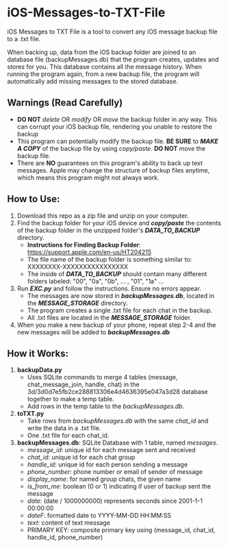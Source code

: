 # iOS-Messages-to-TXT-File
iOS Messages to TXT File is a tool to convert any iOS message backup file to a 
.txt file. 

When backing up, data from the iOS backup folder
are joined to an database file (backupMessages.db) that the 
program creates, updates and stores for you. 
This database contains all the message history. 
When running the program again, from a new backup file, the program will 
automatically add missing messages to the stored database.


## Warnings (Read Carefully)
* **DO NOT** *delete* OR *modify* OR *move* the backup folder in any way. This can corrupt your iOS backup file, rendering you unable to restore the backup
* This program can potentially modify the backup file. **BE SURE** to ***MAKE A COPY*** of the backup file by using *copy/paste*. **DO NOT** *move* the backup file.
* There are **NO** guarantees on this program's ability to back up text messages. Apple may change the structure of backup files anytime, which means this program might not always work.

## How to Use:
1. Download this repo as a zip file and unzip on your computer.
2. Find the backup folder for your iOS device and ***copy/paste*** the contents of the backup folder in the unzipped folder's ***DATA_TO_BACKUP*** directory.
   * **Instructions for Finding Backup Folder**: https://support.apple.com/en-us/HT204215
   * The file name of the backup folder is something similar to: XXXXXXXX-XXXXXXXXXXXXXXXX
   * The inside of ***DATA_TO_BACKUP*** should contain many different folders labeled: "00", "0a", "0b", ... , "01", "1a" ...
4. Run ***EXC.py*** and follow the instructions. Ensure no errors appear.
   * The messages are now stored in ***backupMessages.db***, located in the ***MESSAGE_STORAGE*** directory.
   * The program creates a single .txt file for each chat in the backup. 
   * All .txt files are located in the ***MESSAGE_STORAGE*** folder.
5. When you make a new backup of your phone, repeat step 2-4 and the new messages will be added to ***backupMessages.db***


## How it Works:
1. **backupData.py**
   * Uses SQLite commands to merge 4 tables (message, chat_message_join, handle, chat) in the 3d/3d0d7e5fb2ce288813306e4d4636395e047a3d28 database together to make a temp table.
   * Add rows in the temp table to the *backupMessages.db*.
2. **toTXT.py**
   * Take rows from *backupMessages.db* with the same *chat_id* and write the data in a .txt file. 
   * One .txt file for each chat_id.
3. **backupMessages.db**: SQLite Database with 1 table, named *messages*.
   * *message_id*: unique id for each message sent and received
   * *chat_id*: unique id for each chat group
   * *handle_id*: unique id for each person sending a message
   * *phone_number*: phone number or email of sender of message
   * *display_name*: for named group chats, the given name
   * *is_from_me*: boolean (0 or 1) indicating if user of backup sent the message
   * *date*: (date / 1000000000) represents seconds since 2001-1-1 00:00:00
   * *dateF*: formatted date to YYYY-MM-DD HH:MM:SS
   * *text*: content of text message
   * PRIMARY KEY: composite primary key using (message_id, chat_id, handle_id, phone_number)
